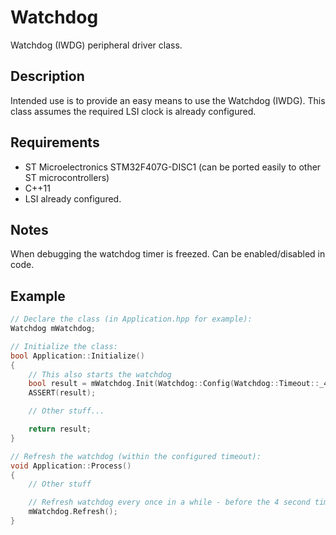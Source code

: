 
# Watchdog
Watchdog (IWDG) peripheral driver class.

## Description
Intended use is to provide an easy means to use the Watchdog (IWDG). This class assumes the required LSI clock is already configured.

## Requirements
- ST Microelectronics STM32F407G-DISC1 (can be ported easily to other ST microcontrollers)
- C++11
- LSI already configured.

## Notes
When debugging the watchdog timer is freezed. Can be enabled/disabled in code.

## Example
```cpp
// Declare the class (in Application.hpp for example):
Watchdog mWatchdog;

// Initialize the class:
bool Application::Initialize()
{
    // This also starts the watchdog
    bool result = mWatchdog.Init(Watchdog::Config(Watchdog::Timeout::_4_S));     // 4 seconds
    ASSERT(result);

    // Other stuff...

    return result;
}

// Refresh the watchdog (within the configured timeout):
void Application::Process()
{
    // Other stuff

    // Refresh watchdog every once in a while - before the 4 second timeout
    mWatchdog.Refresh();
}
```
